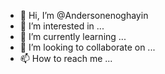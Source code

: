 - 👋 Hi, I’m @Andersonenoghayin
- 👀 I’m interested in ...
- 🌱 I’m currently learning ...
- 💞️ I’m looking to collaborate on ...
- 📫 How to reach me ...

<!---
Andersonenoghayin/Andersonenoghayin is a ✨ special ✨ repository because its `README.md` (this file) appears on your GitHub profile.
You can click the Preview link to take a look at your changes.
--->
